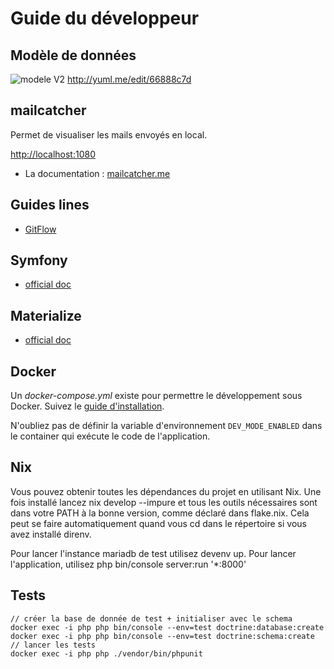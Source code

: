 # Guide du développeur

## Modèle de données

![modele V2](https://yuml.me/66888c7d.png)
http://yuml.me/edit/66888c7d

## mailcatcher

Permet de visualiser les mails envoyés en local. 

[http://localhost:1080](http://localhost:1080/)

* La documentation : [mailcatcher.me](https://mailcatcher.me/)


## Guides lines

* [GitFlow](https://grafikart.fr/tutoriels/git-flow-742)

## Symfony

* [official doc](https://symfony.com/doc/current/index.html)

## Materialize

* [official doc](https://materializeweb.com/)

## Docker

Un _docker-compose.yml_ existe pour permettre le développement sous Docker. Suivez le [guide d'installation](install.local.md).

N'oubliez pas de définir la variable d'environnement `DEV_MODE_ENABLED` dans le container qui exécute le code de l'application.

## Nix

Vous pouvez obtenir toutes les dépendances du projet en utilisant Nix. Une fois installé lancez nix develop --impure et tous les outils nécessaires sont dans votre PATH à la bonne version, comme déclaré dans flake.nix. Cela peut se faire automatiquement quand vous cd dans le répertoire si vous avez installé direnv.

Pour lancer l'instance mariadb de test utilisez devenv up. Pour lancer l'application, utilisez php bin/console server:run '*:8000'

## Tests

```shell
// créer la base de donnée de test + initialiser avec le schema
docker exec -i php php bin/console --env=test doctrine:database:create
docker exec -i php php bin/console --env=test doctrine:schema:create
// lancer les tests
docker exec -i php php ./vendor/bin/phpunit
```
